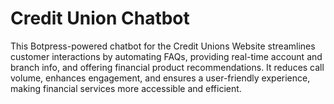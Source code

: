 # Credit Union Chatbot
This Botpress-powered chatbot for the Credit Unions Website streamlines customer interactions by automating FAQs, providing real-time account and branch info, and offering financial product recommendations. It reduces call volume, enhances engagement, and ensures a user-friendly experience, making financial services more accessible and efficient.
